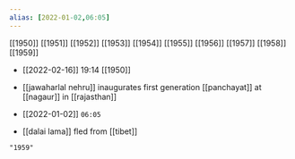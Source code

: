 ```yaml
---
alias: [2022-01-02,06:05]
---
```

[[1950]] [[1951]] [[1952]] [[1953]] [[1954]] [[1955]] [[1956]] [[1957]] [[1958]] [[1959]]

- [[2022-02-16]] 19:14 [[1950]]
- [[jawaharlal nehru]] inaugurates first generation [[panchayat]] at [[nagaur]] in [[rajasthan]]

- [[2022-01-02]] `06:05`
- [[dalai lama]] fled from [[tibet]]
```query
"1959"
```